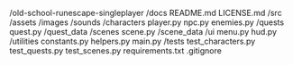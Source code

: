 /old-school-runescape-singleplayer
    /docs
        README.md
        LICENSE.md
    /src
        /assets
            /images
            /sounds
        /characters
            player.py
            npc.py
            enemies.py
        /quests
            quest.py
            /quest_data
        /scenes
            scene.py
            /scene_data
        /ui
            menu.py
            hud.py
        /utilities
            constants.py
            helpers.py
        main.py
    /tests
        test_characters.py
        test_quests.py
        test_scenes.py
    requirements.txt
    .gitignore
